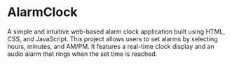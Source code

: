 # AlarmClock
A simple and intuitive web-based alarm clock application built using HTML, CSS, and JavaScript. This project allows users to set alarms by selecting hours, minutes, and AM/PM. It features a real-time clock display and an audio alarm that rings when the set time is reached.
